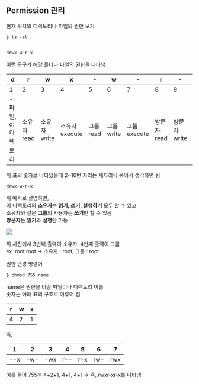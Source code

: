 
## Permission 관리  

현재 위치의 디렉토리나 파일의 권한 보기  

    $ ls -al  


    drwx-w-r-x  

이런 문구가 해당 폴더나 파일의 권한을 나타냄  

| d | r | w | x | - | w | - | r | - | x |  
|--|--|--|--|--|--|--|--|--|--|    
| 1 | 2 | 3 | 4 | 5 | 6 | 7 | 8 | 9 | 10 |    
| -:파일, d:디렉토리 | 소유자 read | 소유자 write | 소유자 execute | 그룹 read | 그룹 write | 그룹 execute | 방문자 read | 방문자 write | 방문자 execute |  

위 표의 숫자로 나타냈을때 2~10번 자리는 세자리씩 묶어서 생각하면 됨  

    drwx-w-r-x  

위 예시로 설명하면,  
이 디렉토리의 **소유자**는 **읽기, 쓰기, 실행하기** 모두 할 수 있고  
소유자와 같은 **그룹**의 사용자는 **쓰기**만 할 수 있음  
**방문자**는 **읽기**와  **실행**만 가능  

![
](https://lh3.googleusercontent.com/U2Yt6qDplZhzVU9g3gCajFz3ndLaBLEnf9q7KqbnfBbzsdtbWbDqwLk6AiLLMpRTWytrFcdrp9cQ "permission1")  

위 사진에서 3번째 출력이 소유자, 4번째 출력이 그룹  
ex. root root → 소유자 : root, 그룹 : root  

권한 변경 명령어  

    $ chmod 755 name  

name은 권한을 바꿀 파일이나 디렉토리 이름  
숫자는 아래 표의 구조로 이루어 짐  
  
 r | w | x |  
|--|--|--|  
| 4 | 2 | 1 |  

즉,  

 1 | 2 | 3 | 4 | 5 | 6 | 7 |    
|--|--|--|--|--|--|--|    
| --x | -w- | -wx | r-- | r-x | rw- | rwx |   

예를 들어 755는 4+2+1, 4+1, 4+1 → 즉, rwxr-xr-x를 나타냄   


 

<!--stackedit_data:
eyJoaXN0b3J5IjpbLTg1ODUwOTk4NSwxNjI0MDc2MjVdfQ==
-->